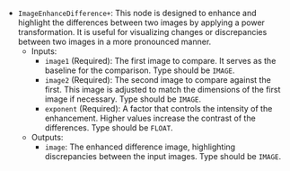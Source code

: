 - `ImageEnhanceDifference+`: This node is designed to enhance and highlight the differences between two images by applying a power transformation. It is useful for visualizing changes or discrepancies between two images in a more pronounced manner.
    - Inputs:
        - `image1` (Required): The first image to compare. It serves as the baseline for the comparison. Type should be `IMAGE`.
        - `image2` (Required): The second image to compare against the first. This image is adjusted to match the dimensions of the first image if necessary. Type should be `IMAGE`.
        - `exponent` (Required): A factor that controls the intensity of the enhancement. Higher values increase the contrast of the differences. Type should be `FLOAT`.
    - Outputs:
        - `image`: The enhanced difference image, highlighting discrepancies between the input images. Type should be `IMAGE`.
